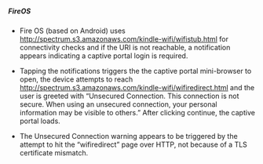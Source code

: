 ##### FireOS

* Fire OS (based on Android) uses http://spectrum.s3.amazonaws.com/kindle-wifi/wifistub.html for connectivity checks and if the URI is not reachable, a notification appears indicating a captive portal login is required.

* Tapping the notifications triggers the the captive portal mini-browser to open, the device attempts to reach http://spectrum.s3.amazonaws.com/kindle-wifi/wifiredirect.html and the user is greeted with “Unsecured Connection. This connection is not secure. When using an unsecured connection, your personal information may be visible to others.” After clicking continue, the captive portal loads.

* The Unsecured Connection warning appears to be triggered by the attempt to hit the “wifiredirect” page over HTTP, not because of a TLS certificate mismatch.